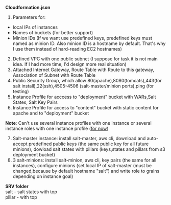 <b>Cloudformation.json</b><br>
1) Parameters for:<br>
 - local IPs of instances<br>
 - Names of buckets (for better support)<br>
 - Minion IDs (If we want use predefined keys, predefined keys must named as minion ID. Also minion ID is a hostname by default. That's why I use them instead of hard-reading EC2 hostnames)<br>
2) Defined VPC with one public subnet (I suppose for task it is not main idea. If I had more time, I'd design more real situation)<br>
3) Attached Internet Gateway, Route Table with Route to this gateway, Association of Subnet with Route Table<br>
4) Public Security Group, which allow 80(apache),8080(tomcats),443(for salt install),22(ssh),4505-4506 (salt-master/minion ports),ping (for testing)<br>
5) Instance Profile for acccess to "deployment" bucket with WARs,Salt States, Salt Key Pairs<br>
6) Instance Profile for access to "content" bucket with static content for apache and to "deployment" bucket<br>

<b>Note</b>: Can't use several instance profiles with one instance or several instance roles with one instance profile (<a href='http://docs.aws.amazon.com/AWSCloudFormation/latest/UserGuide/aws-resource-iam-instanceprofile.html#w1ab2c19c12d512c13' target=_blank>for now</a>)<br>

7) Salt-master instance: install salt-master, aws cli, download and auto-accept predefined public keys (the same public key for all future minions), dowload salt states with pillars (keys,states and pillars from s3 deployment bucket)<br>
8) 3 salt-minions: install salt-minion, aws cli, key pairs (the same for all instances), configure minions (set local IP of salt-master (must be changed,because by default hostname "salt") and write role to grains depending on instance goal)<br>

<b>SRV folder</b><br>
salt - salt states with top<br>
pillar - with top